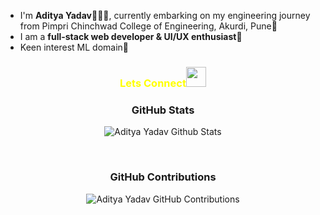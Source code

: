 
 
* I'm **Aditya Yadav**🧑🏻‍🎓, currently embarking on my engineering journey from Pimpri Chinchwad College of Engineering, Akurdi, Pune🚀 <br/>
* I am a **full-stack web developer & UI/UX enthusiast🎨** <br/>
* Keen interest  ML domain🤖


<h3 align="center" style="color:yellow;margin-bottom: 20px;" >Lets Connect<img src="https://raw.githubusercontent.com/ShahriarShafin/ShahriarShafin/main/Assets/handshake.gif" height="32px" style="margin-bottom: -5px;"  > </h3>  
<div align="center" >


</p>

<div align="center">

### GitHub Stats
![Aditya Yadav Github Stats](https://github-readme-stats.vercel.app/api?username=adi932001&custom_title=SJ%27s%20GitHub%20Stats%20&show_icons=true&theme=onedark)


<br/>

### GitHub Contributions
![Aditya Yadav GitHub Contributions](https://github-readme-streak-stats.herokuapp.com/?&theme=dracula&user=adi932001)
